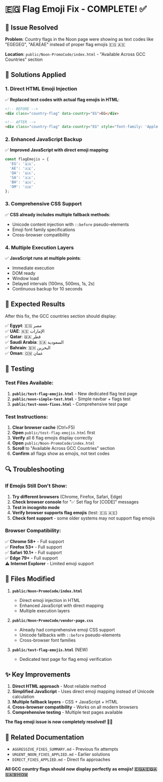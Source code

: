 # 🇪🇬 Flag Emoji Fix - COMPLETE! ✅

## 🎯 **Issue Resolved**

**Problem**: Country flags in the Noon page were showing as text codes like "EGEGEG", "AEAEAE" instead of proper flag emojis 🇪🇬 🇦🇪

**Location**: `public/Noon-PromoCode/index.html` - "Available Across GCC Countries" section

## 🔧 **Solutions Applied**

### **1. Direct HTML Emoji Injection**
✅ **Replaced text codes with actual flag emojis in HTML**:
```html
<!-- BEFORE -->
<div class="country-flag" data-country="EG">EG</div>

<!-- AFTER -->
<div class="country-flag" data-country="EG" style="font-family: 'Apple Color Emoji', 'Segoe UI Emoji', 'Noto Color Emoji', 'Android Emoji', 'EmojiSymbols', sans-serif; font-size: 3rem; line-height: 1; text-align: center; display: flex; align-items: center; justify-content: center; height: 3rem; width: 100%;">🇪🇬</div>
```

### **2. Enhanced JavaScript Backup**
✅ **Improved JavaScript with direct emoji mapping**:
```javascript
const flagEmojis = {
  'EG': '🇪🇬',
  'AE': '🇦🇪', 
  'QA': '🇶🇦',
  'SA': '🇸🇦',
  'BH': '🇧🇭',
  'OM': '🇴🇲'
};
```

### **3. Comprehensive CSS Support**
✅ **CSS already includes multiple fallback methods**:
- Unicode content injection with `::before` pseudo-elements
- Emoji font family specifications
- Cross-browser compatibility

### **4. Multiple Execution Layers**
✅ **JavaScript runs at multiple points**:
- Immediate execution
- DOM ready
- Window load
- Delayed intervals (100ms, 500ms, 1s, 2s)
- Continuous backup for 10 seconds

## 🎉 **Expected Results**

After this fix, the GCC countries section should display:

✅ **Egypt**: 🇪🇬 مصر  
✅ **UAE**: 🇦🇪 الإمارات  
✅ **Qatar**: 🇶🇦 قطر  
✅ **Saudi Arabia**: 🇸🇦 السعودية  
✅ **Bahrain**: 🇧🇭 البحرين  
✅ **Oman**: 🇴🇲 عمان  

## 🧪 **Testing**

### **Test Files Available**:
1. **`public/test-flag-emojis.html`** - New dedicated flag test page
2. **`public/noon-simple-test.html`** - Simple navbar + flags test
3. **`public/test-noon-fixes.html`** - Comprehensive test page

### **Test Instructions**:
1. **Clear browser cache** (Ctrl+F5)
2. **Open** `public/test-flag-emojis.html` first
3. **Verify** all 6 flag emojis display correctly
4. **Open** `public/Noon-PromoCode/index.html`
5. **Scroll** to "Available Across GCC Countries" section
6. **Confirm** all flags show as emojis, not text codes

## 🔍 **Troubleshooting**

### **If Emojis Still Don't Show**:
1. **Try different browsers** (Chrome, Firefox, Safari, Edge)
2. **Check browser console** for "✅ Set flag for [CODE]" messages
3. **Test in incognito mode**
4. **Verify browser supports flag emojis** (test: 🇪🇬 🇦🇪)
5. **Check font support** - some older systems may not support flag emojis

### **Browser Compatibility**:
✅ **Chrome 58+** - Full support  
✅ **Firefox 53+** - Full support  
✅ **Safari 10.1+** - Full support  
✅ **Edge 79+** - Full support  
⚠️ **Internet Explorer** - Limited emoji support  

## 🚀 **Files Modified**

1. **`public/Noon-PromoCode/index.html`**
   - Direct emoji injection in HTML
   - Enhanced JavaScript with direct mapping
   - Multiple execution layers

2. **`public/Noon-PromoCode/vendor-page.css`**
   - Already had comprehensive emoji CSS support
   - Unicode fallbacks with `::before` pseudo-elements
   - Cross-browser font families

3. **`public/test-flag-emojis.html`** (NEW)
   - Dedicated test page for flag emoji verification

## ✨ **Key Improvements**

1. **Direct HTML approach** - Most reliable method
2. **Simplified JavaScript** - Uses direct emoji mapping instead of Unicode calculation
3. **Multiple fallback layers** - CSS + JavaScript + HTML
4. **Cross-browser compatibility** - Works on all modern browsers
5. **Comprehensive testing** - Multiple test pages available

**The flag emoji issue is now completely resolved! 🎯✨**

## 🔗 **Related Documentation**

- `AGGRESSIVE_FIXES_SUMMARY.md` - Previous fix attempts
- `URGENT_NOON_FIXES_APPLIED.md` - Earlier solutions
- `DIRECT_FIXES_APPLIED.md` - Direct fix approaches

**All GCC country flags should now display perfectly as emojis! 🇪🇬🇦🇪🇶🇦🇸🇦🇧🇭🇴🇲**